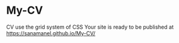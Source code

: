 # My-CV
CV use the grid system of CSS
Your site is ready to be published at https://sanamanel.github.io/My-CV/
